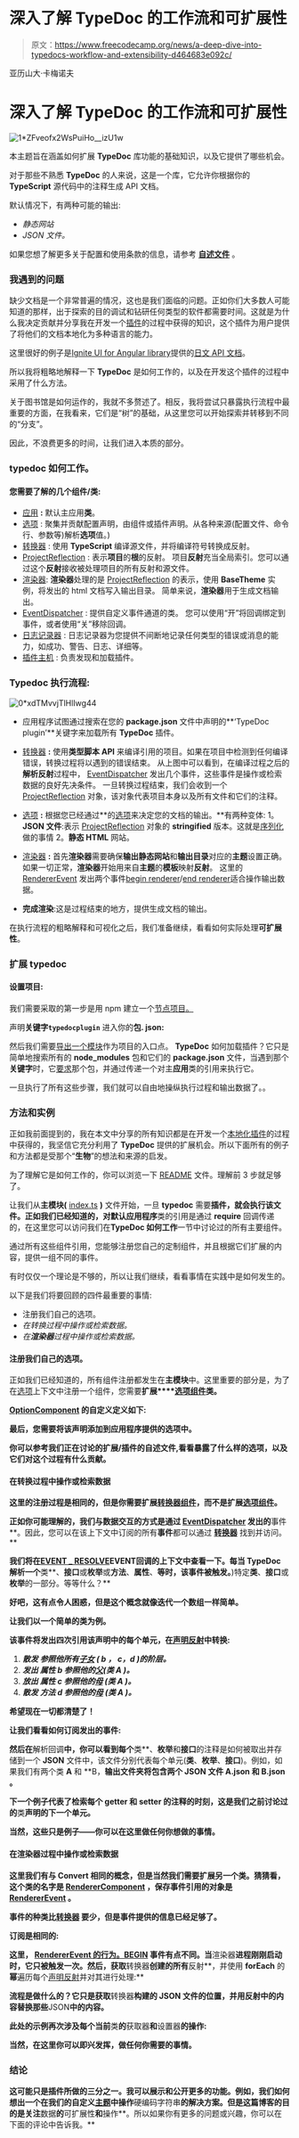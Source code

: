 # 深入了解 TypeDoc 的工作流和可扩展性

> 原文：<https://www.freecodecamp.org/news/a-deep-dive-into-typedocs-workflow-and-extensibility-d464683e092c/>

亚历山大·卡梅诺夫

# 深入了解 TypeDoc 的工作流和可扩展性

![1*ZFveofx2WsPuiHo__izU1w](img/e8fa26edf0a9c9d09a6e776772cc943d.png)

本主题旨在涵盖如何扩展 **TypeDoc** 库功能的基础知识，以及它提供了哪些机会。

对于那些不熟悉 **TypeDoc** 的人来说，这是一个库，它允许你根据你的 **TypeScript** 源代码中的注释生成 API 文档。

默认情况下，有两种可能的输出:

*   *静态网站*
*   *JSON 文件。*

如果您想了解更多关于配置和使用条款的信息，请参考 [**自述文件**](https://github.com/TypeStrong/typedoc#typedoc) 。

### 我遇到的问题

缺少文档是一个非常普遍的情况，这也是我们面临的问题。正如你们大多数人可能知道的那样，出于探索的目的调试和钻研任何类型的软件都需要时间。这就是为什么我决定贡献并分享我在开发一个[插件](https://github.com/IgniteUI/typedoc-plugin-localization)的过程中获得的知识，这个插件为用户提供了将他们的文档本地化为多种语言的能力。

这里很好的例子是[Ignite UI for Angular library](https://github.com/IgniteUI/igniteui-angular)提供的[日文 API 文档](https://jp.infragistics.com/products/ignite-ui-angular/docs/typescript/latest/)。

所以我将粗略地解释一下 **TypeDoc** 是如何工作的，以及在开发这个插件的过程中采用了什么方法。

关于图书馆是如何运作的，我就不多赘述了。相反，我将尝试只暴露执行流程中最重要的方面，在我看来，它们是“树”的基础，从这里您可以开始探索并转移到不同的“分支”。

因此，不浪费更多的时间，让我们进入本质的部分。

### typedoc 如何工作。

#### 您需要了解的几个组件/类:

*   [应用](https://typedoc.org/api/classes/application.html) **:**
    默认主应用**类**。
*   [选项](https://typedoc.org/api/classes/options.html) :
    聚集并贡献配置声明，由组件或插件声明。从各种来源(配置文件、命令行、参数等)解析**选项**值。)
*   [转换器](https://typedoc.org/api/classes/converter.html) :
    使用 **TypeScript** 编译源文件，并将编译符号转换成反射。
*   [ProjectReflection](https://typedoc.org/api/classes/projectreflection.html) :
    表示**项目**的**根**的反射。
    项目**反射**充当全局索引。您可以通过这个**反射**接收被处理项目的所有反射和源文件。
*   [渲染器](https://typedoc.org/api/classes/renderer.html):
    **渲染器**处理的是 [ProjectReflection](https://typedoc.org/api/classes/projectreflection.html) 的表示，使用 **BaseTheme** 实例，将发出的 html 文档写入输出目录。
    简单来说，**渲染器**用于生成文档输出。
*   [EventDispatcher](https://typedoc.org/api/classes/eventdispatcher.html) :
    提供自定义事件通道的类。
    您可以使用“开”将回调绑定到事件，或者使用“关”移除回调。
*   [日志记录器](https://typedoc.org/api/classes/logger.html) :
    日志记录器为您提供不间断地记录任何类型的错误或消息的能力，如成功、警告、日志、详细等。
*   [插件主机](https://typedoc.org/api/classes/pluginhost.html) :
    负责发现和加载插件。

### Typedoc 执行流程:

![0*xdTMvvjTlHlIwg44](img/ccb1c8e1d48b54e469fd7420a1ecbdc6.png)

*   应用程序试图通过搜索在您的 **package.json** 文件中声明的**‘TypeDoc plugin’**关键字来加载所有 **TypeDoc** 插件。

*   [转换器](https://typedoc.org/api/classes/converter.html) **:** 使用**类型脚本 API** 来编译引用的项目。如果在项目中检测到任何编译错误，转换过程将以遇到的错误结束。
    从上图中可以看到，在编译过程之后的**解析反射**过程中， [EventDispatcher](https://typedoc.org/api/classes/eventdispatcher.html) 发出几个事件，这些事件是操作或检索数据的良好先决条件。
    一旦转换过程结束，我们会收到一个 [ProjectReflection](https://typedoc.org/api/classes/projectreflection.html) 对象，该对象代表项目本身以及所有文件和它们的注释。
*   [选项](https://typedoc.org/api/classes/options.html) **:** 根据您已经通过**的[选项](https://github.com/TypeStrong/typedoc#arguments)来决定您的文档的输出。**有两种变体:
    1。 **JSON 文件**:表示 [ProjectReflection](https://typedoc.org/api/classes/projectreflection.html) 对象的 **stringified** 版本。这就是[序列化](https://typedoc.org/api/classes/serializer.html)做的事情
    2。**静态 HTML** 网站。
*   [渲染器](https://typedoc.org/api/classes/renderer.html) **:** 首先**渲染器**需要确保**输出静态网站**和**输出目录**对应的**主题**设置正确。如果一切正常，**渲染器**开始用来自**主题**的**模板**映射**反射**。
    这里的 [RendererEvent](https://typedoc.org/api/classes/rendererevent.html) 发出两个事件[begin renderer](https://typedoc.org/api/classes/rendererevent.html#begin)/[end renderer](https://typedoc.org/api/classes/rendererevent.html#end)适合操作输出数据。
*   **完成渲染**:这是过程结束的地方，提供生成文档的输出。

在执行流程的粗略解释和可视化之后，我们准备继续，看看如何实际处理**可扩展性**。

### 扩展 typedoc

#### 设置项目:

我们需要采取的第一步是用 npm 建立一个[节点项目。](https://www.wolfe.id.au/2014/02/01/getting-a-new-node-project-started-with-npm/)

声明**关键字`typedocplugin`** 进入你的**包. json:**

然后我们需要[导出一个模块](https://nodejs.org/api/modules.html#modules_exports)作为项目的入口点。 **TypeDoc** 如何加载插件？它只是简单地搜索所有的 **node_modules** 包和它们的 **package.json** 文件，当遇到那个**关键字**时，它[要求](https://nodejs.org/api/modules.html#modules_require_id)那个包，并通过传递一个对主**应用**类的引用来执行它。

一旦执行了所有这些步骤，我们就可以自由地操纵执行过程和输出数据了。。

### 方法和实例

正如我前面提到的，我在本文中分享的所有知识都是在开发一个[本地化插件](https://github.com/IgniteUI/typedoc-plugin-localization)的过程中获得的，我坚信它充分利用了 **TypeDoc** 提供的扩展机会。所以下面所有的例子和方法都是受那个“**生物**”的想法和来源的启发。

为了理解它是如何工作的，你可以浏览一下 [README](https://github.com/IgniteUI/typedoc-plugin-localization#typedoc-plugin-localization) 文件。理解前 3 步就足够了。

让我们从**主模块(** [index.ts](https://github.com/IgniteUI/typedoc-plugin-localization/blob/master/index.ts) **)** 文件开始，一旦 **typedoc** 需要**插件，就会执行该文件。**正如我们已经知道的，对默认**应用程序**类的引用是通过 **require** 回调传递的，在这里您可以访问我们在**TypeDoc 如何工作**一节中讨论过的所有主要组件。

通过所有这些组件引用，您能够注册您自己的定制组件，并且根据它们扩展的内容，提供一组不同的事件。

有时仅仅一个理论是不够的，所以让我们继续，看看事情在实践中是如何发生的。

以下是我们将要回顾的四件最重要的事情:

*   注册我们自己的选项。
*   *在转换过程中操作或检索数据。*
*   *在**渲染器**过程中操作或检索数据。*

#### 注册我们自己的选项。

正如我们已经知道的，所有组件注册都发生在**主模块**中。这里重要的部分是，为了在[选项](https://typedoc.org/api/classes/options.html)上下文中注册一个组件，您需要**扩展****[选项组件](https://typedoc.org/api/classes/optionscomponent.html)类。**

**[OptionComponent](https://github.com/IgniteUI/typedoc-plugin-localization/blob/master/components/options-component.ts) 的自定义定义如下:**

**最后，您需要将该声明添加到应用程序提供的选项中。**

**你可以参考我们正在讨论的扩展/插件的自述文件,看看暴露了什么样的选项，以及它们对这个过程有什么贡献。**

#### **在转换过程中操作或检索数据**

**这里的注册过程是相同的，但是你需要扩展[转换器组件](https://typedoc.org/api/classes/convertercomponent.html)，而不是扩展[选项组件](https://typedoc.org/api/classes/optionscomponent.html)。**

**正如你可能理解的，我们与数据交互的方式是通过 [EventDispatcher](https://typedoc.org/api/classes/eventdispatcher.html) **发出**的**事件**。因此，您可以在该上下文中订阅的所有**事件**都可以通过 [**转换器**](https://typedoc.org/api/classes/converter.html) 找到并访问。**

**我们将在[EVENT _ RESOLVE](https://typedoc.org/api/classes/converter.html#event_resolve)**EVENT**回调的上下文中查看一下。每当 **TypeDoc** 解析一个**类**、**接口**或**枚举**或**方法**、**属性**、**等时，该事件被触发。**)特定**类**、**接口**或**枚举**的一部分。等等什么？**

**好吧，这有点令人困惑，但是这个概念就像迭代一个数组一样简单。**

**让我们以一个简单的类为例。**

**该事件将发出四次引用该声明中的每个单元，在[声明反射](https://typedoc.org/api/classes/declarationreflection.html)中转换:**

1.  *****散发*** *参照他所有[子女](https://typedoc.org/api/classes/declarationreflection.html#children) ( **b** ， **c，d** )的阶层。***
2.  *****发出*** *属性 **b** 参照他的[父](https://typedoc.org/api/classes/declarationreflection.html#parent)(类 **A** )。***
3.  *****放出*** *属性 **c** 参照他的[母](https://typedoc.org/api/classes/declarationreflection.html#parent) (类 **A** )。***
4.  *****散发*** *方法 **d** 参照他的[母](https://typedoc.org/api/classes/declarationreflection.html#parent) (类 **A** )。***

**希望现在一切都清楚了！**

**让我们看看如何订阅发出的事件:**

**然后在**解析回调**中，你可以看到每个**类**、**枚举**和**接口**的注释是如何被取出并存储到一个 **JSON** 文件中，该文件分别代表每个单元(**类**、**枚举**、**接口**)。例如，如果我们有两个类 **A** 和 **B，**输出文件夹将包含两个 **JSON** 文件 **A.json** 和 **B.json** 。**

**下一个例子代表了检索每个 **getter** 和 **setter** 的注释的时刻，这是我们之前讨论过的**类**声明的下一个单元。**

**当然，这些只是例子——你可以在这里做任何你想做的事情。**

#### **在渲染器过程中操作或检索数据**

**这里我们有与 **Convert** 相同的概念，但是当然我们需要扩展另一个类。猜猜看，这个类的名字是 [RendererComponent](https://typedoc.org/api/classes/renderercomponent.html) ，保存事件引用的对象是 [RendererEvent](https://typedoc.org/api/classes/rendererevent.html) 。**

**事件的种类比[转换器](https://typedoc.org/api/classes/converter.html) 要少，但是事件提供的信息已经足够了。**

**订阅是相同的:**

**这里， [RendererEvent 的行为。BEGIN](https://typedoc.org/api/classes/rendererevent.html#begin) 事件有点不同。当**渲染器**进程刚刚启动时，它只被触发一次。然后，获取**转换器**创建的所有**反射**，并使用 **forEach** 的**幂**遍历每个[声明反射](https://typedoc.org/api/classes/declarationreflection.html)并对其进行处理:**

**流程是做什么的？它只是获取**转换器**构建的 **JSON** 文件的位置，并用反射中的内容替换那些**JSON**中的内容。**

**此处的示例再次涉及每个当前**类**的**获取器**和**设置器**的操作:**

**当然，在这里你可以即兴发挥，做任何你需要的事情。**

### **结论**

**这可能只是插件所做的三分之一。我可以展示和公开更多的功能。例如，我们如何想出一个在我们的自定义[主题](https://github.com/IgniteUI/igniteui-angular/tree/master/extras/docs/themes/typedoc)中操作**硬编码字符串**的解决方案。但是这篇博客的目的是关注**数据**的**可扩展性**和**操作**。所以如果你有更多的问题或兴趣，你可以在下面的评论中告诉我。**